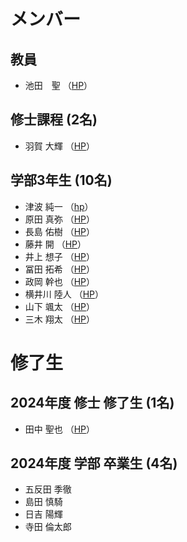 # メンバー

## 教員
- 池田　聖 （[HP](https://sites.google.com/view/ikeda-sei/%E6%97%A5%E6%9C%AC%E8%AA%9E)）
 
## 修士課程 (2名)
- 羽賀	大輝 （[HP](https://torayaki1020.wixsite.com/taiki-site)）


## 学部3年生 (10名)
- 津波	純一 （[hp](https://Junichi1107.wixsite.com/portfolio)）
- 原田	真弥 （[HP](https://haradashinya.jimdosite.com/)）
- 長島	佑樹 （[HP](https://y220157.wixsite.com/yuuki)）
- 藤井	開 （[HP](https://y220180.wixsite.com/kaisite)）
- 井上	想子 （[HP](https://soko676.wixsite.com/mysite)）
- 冨田	拓希 （[HP](https://y220193.wixsite.com/hirokitomita)）
- 政岡	幹也 （[HP](https://masaoka1970.wixsite.com/my-site-11)）
- 横井川	陸人 （[HP](https://y220204.wixsite.com/my-site-9)）
- 山下	颯太 （[HP](https://y220245.wixsite.com/sotasite)）
- 三木	翔太 （[HP](https://y2101834.wixsite.com/shota-miki-1)）

# 修了生

## 2024年度 修士 修了生 (1名)
- 田中	聖也 （[HP](https://sparkling-empanada-186034.netlify.app/)）

## 2024年度 学部 卒業生 (4名)
- 五反田	季徹
- 島田	慎騎
- 日吉	陽輝
- 寺田	倫太郎
